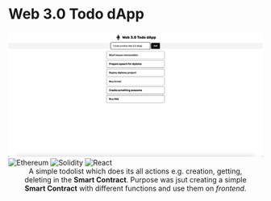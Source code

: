 # Web 3.0 Todo dApp

<div align="center">
  <img src="./client/public/screenshot2.png" alt="Screenshot">
</div

<div align="center">
  <img src="https://img.shields.io/badge/Ethereum-3C3C3D?style=for-the-badge&logo=Ethereum&logoColor=white" alt="Ethereum">
  <img src="https://img.shields.io/badge/Solidity-%23363636.svg?style=for-the-badge&logo=solidity&logoColor=white" alt="Solidity">
  <img src="https://img.shields.io/badge/react-%2320232a.svg?style=for-the-badge&logo=react&logoColor=%2361DAFB" alt="React">
</div>

<p align="center" style="width: 90%; margin: 0 auto">
  A simple todolist which does its all actions e.g. creation, getting, deleting in the <b>Smart Contract</b>. Purpose was jsut creating a simple <b>Smart Contract</b> with different functions and use them on <i>frontend</i>.
</p>